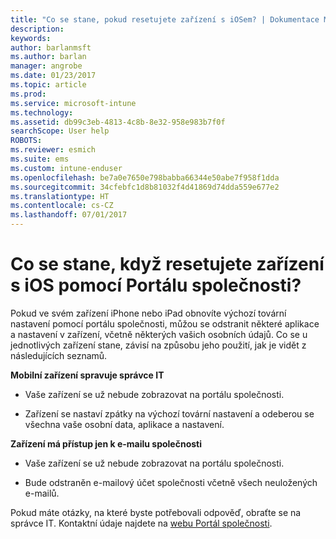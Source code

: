 ```yaml
---
title: "Co se stane, pokud resetujete zařízení s iOSem? | Dokumentace Microsoftu"
description: 
keywords: 
author: barlanmsft
ms.author: barlan
manager: angrobe
ms.date: 01/23/2017
ms.topic: article
ms.prod: 
ms.service: microsoft-intune
ms.technology: 
ms.assetid: db99c3eb-4813-4c8b-8e32-958e983b7f0f
searchScope: User help
ROBOTS: 
ms.reviewer: esmich
ms.suite: ems
ms.custom: intune-enduser
ms.openlocfilehash: be7a0e7650e798babba66344e50abe7f958f1dda
ms.sourcegitcommit: 34cfebfc1d8b81032f4d41869d74dda559e677e2
ms.translationtype: HT
ms.contentlocale: cs-CZ
ms.lasthandoff: 07/01/2017
---
```

# <a name="what-happens-if-you-reset-your-ios-device-using-the-company-portal"></a>Co se stane, když resetujete zařízení s iOS pomocí Portálu společnosti?

Pokud ve svém zařízení iPhone nebo iPad obnovíte výchozí tovární nastavení pomocí portálu společnosti, můžou se odstranit některé aplikace a nastavení v zařízení, včetně některých vašich osobních údajů. Co se u jednotlivých zařízení stane, závisí na způsobu jeho použití, jak je vidět z následujících seznamů.

**Mobilní zařízení spravuje správce IT**

-   Vaše zařízení se už nebude zobrazovat na portálu společnosti.

-   Zařízení se nastaví zpátky na výchozí tovární nastavení a odeberou se všechna vaše osobní data, aplikace a nastavení.

**Zařízení má přístup jen k e-mailu společnosti**

-   Vaše zařízení se už nebude zobrazovat na portálu společnosti.

-   Bude odstraněn e-mailový účet společnosti včetně všech neuložených e-mailů.

Pokud máte otázky, na které byste potřebovali odpověď, obraťte se na správce IT. Kontaktní údaje najdete na [webu Portál společnosti](http://portal.manage.microsoft.com).
